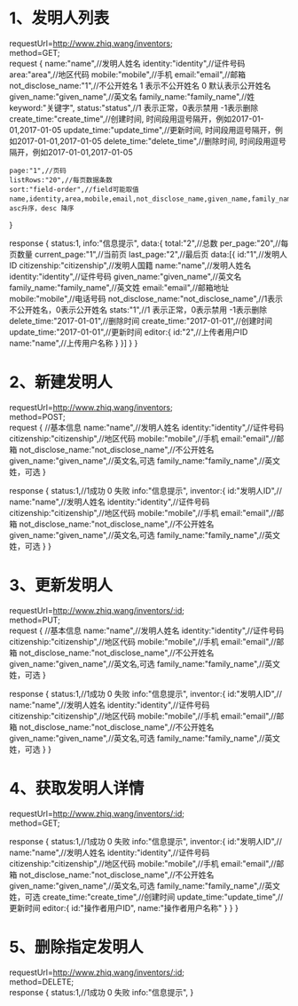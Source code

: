 # 1、发明人列表
requestUrl=http://www.zhiq.wang/inventors;  
method=GET;  
request {
    name:"name",//发明人姓名
    identity:"identity",//证件号码
    area:"area",//地区代码
    mobile:"mobile",//手机
    email:"email",//邮箱
    not_disclose_name:"1",//不公开姓名  1 表示不公开姓名 0 默认表示公开姓名
    given_name:"given_name",//英文名
    family_name:"family_name",//姓
	keyword:"关键字",
    status:"status",//1 表示正常，0表示禁用 -1表示删除
    create_time:"create_time",//创建时间, 时间段用逗号隔开，例如2017-01-01,2017-01-05
    update_time:"update_time",//更新时间, 时间段用逗号隔开，例如2017-01-01,2017-01-05
    delete_time:"delete_time",//删除时间, 时间段用逗号隔开，例如2017-01-01,2017-01-05

    page:"1",//页码
    listRows:"20",//每页数据条数
    sort:"field-order",//field可能取值name,identity,area,mobile,email,not_disclose_name,given_name,family_name,status,create_time,update_time,delete_time，asc升序，desc 降序
}

response {
    status:1,
    info:"信息提示",
    data:{
        total:"2",//总数
        per_page:"20",//每页数量
        current_page:"1",//当前页
        last_page:"2",//最后页
        data:[{
            id:"1",//发明人ID
            citizenship:"citizenship",//发明人国籍
            name:"name",//发明人姓名
            identity:"identity",//证件号码
            given_name:"given_name",//英文名
            family_name:"family_name",//英文姓
            email:"email",//邮箱地址
            mobile:"mobile",//电话号码
            not_disclose_name:"not_disclose_name",//1表示不公开姓名，0表示公开姓名
            stats:"1",//1 表示正常，0表示禁用 -1表示删除
            delete_time:"2017-01-01",//删除时间
            create_time:"2017-01-01",//创建时间
            update_time:"2017-01-01",//更新时间
            editor:{
                id:"2",//上传者用户ID
                name:"name",//上传用户名称
            }
        }]
    }
}


# 2、新建发明人
requestUrl=http://www.zhiq.wang/inventors;  
method=POST;    
request {
    //基本信息
    name:"name",//发明人姓名
    identity:"identity",//证件号码
    citizenship:"citizenship",//地区代码
    mobile:"mobile",//手机
    email:"email",//邮箱
    not_disclose_name:"not_disclose_name",//不公开姓名   
    given_name:"given_name",//英文名,可选
    family_name:"family_name",//英文姓，可选
}

response {
    status:1,//1成功 0 失败
    info:"信息提示",
	inventor:{
		id:"发明人ID",//
		name:"name",//发明人姓名
		identity:"identity",//证件号码
		citizenship:"citizenship",//地区代码
		mobile:"mobile",//手机
		email:"email",//邮箱
		not_disclose_name:"not_disclose_name",//不公开姓名   
		given_name:"given_name",//英文名,可选
		family_name:"family_name",//英文姓，可选
	}
}  

# 3、更新发明人
requestUrl=http://www.zhiq.wang/inventors/:id;  
method=PUT;    
request {
    //基本信息
    name:"name",//发明人姓名
    identity:"identity",//证件号码
    citizenship:"citizenship",//地区代码
    mobile:"mobile",//手机
    email:"email",//邮箱
    not_disclose_name:"not_disclose_name",//不公开姓名   
    given_name:"given_name",//英文名,可选
    family_name:"family_name",//英文姓，可选
}

response {
    status:1,//1成功 0 失败
    info:"信息提示",
	inventor:{
		id:"发明人ID",//
		name:"name",//发明人姓名
		identity:"identity",//证件号码
		citizenship:"citizenship",//地区代码
		mobile:"mobile",//手机
		email:"email",//邮箱
		not_disclose_name:"not_disclose_name",//不公开姓名   
		given_name:"given_name",//英文名,可选
		family_name:"family_name",//英文姓，可选
	}
}  

# 4、获取发明人详情
requestUrl=http://www.zhiq.wang/inventors/:id;  
method=GET;    

response {
    status:1,//1成功 0 失败
    info:"信息提示",
	inventor:{
		id:"发明人ID",//
		name:"name",//发明人姓名
		identity:"identity",//证件号码
		citizenship:"citizenship",//地区代码
		mobile:"mobile",//手机
		email:"email",//邮箱
		not_disclose_name:"not_disclose_name",//不公开姓名   
		given_name:"given_name",//英文名,可选
		family_name:"family_name",//英文姓，可选
		create_time:"create_time",//创建时间
		update_time:"update_time",//更新时间
		editor:{
			id:"操作者用户ID",
			name:"操作者用户名称"
		}
	}
}  

# 5、删除指定发明人
requestUrl=http://www.zhiq.wang/inventors/:id;  
method=DELETE;   
response {
    status:1,//1成功 0 失败
    info:"信息提示",
}  